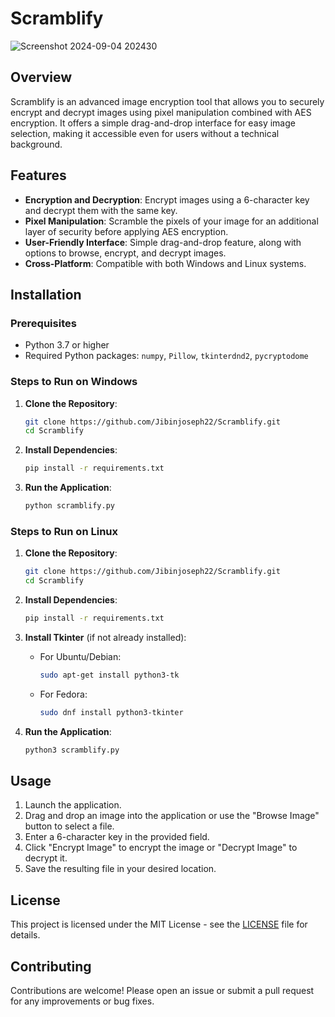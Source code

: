 # Scramblify
![Screenshot 2024-09-04 202430](https://github.com/user-attachments/assets/7c3045af-ff1c-443e-832e-09b1c563df5a)

## Overview

Scramblify is an advanced image encryption tool that allows you to securely encrypt and decrypt images using pixel manipulation combined with AES encryption. It offers a simple drag-and-drop interface for easy image selection, making it accessible even for users without a technical background.

## Features

- **Encryption and Decryption**: Encrypt images using a 6-character key and decrypt them with the same key.
- **Pixel Manipulation**: Scramble the pixels of your image for an additional layer of security before applying AES encryption.
- **User-Friendly Interface**: Simple drag-and-drop feature, along with options to browse, encrypt, and decrypt images.
- **Cross-Platform**: Compatible with both Windows and Linux systems.

## Installation

### Prerequisites

- Python 3.7 or higher
- Required Python packages: `numpy`, `Pillow`, `tkinterdnd2`, `pycryptodome`

### Steps to Run on Windows

1. **Clone the Repository**:
    ```bash
    git clone https://github.com/Jibinjoseph22/Scramblify.git
    cd Scramblify
    ```

2. **Install Dependencies**:
    ```bash
    pip install -r requirements.txt
    ```

3. **Run the Application**:
    ```bash
    python scramblify.py
    ```

### Steps to Run on Linux

1. **Clone the Repository**:
    ```bash
    git clone https://github.com/Jibinjoseph22/Scramblify.git
    cd Scramblify
    ```

2. **Install Dependencies**:
    ```bash
    pip install -r requirements.txt
    ```

3. **Install Tkinter** (if not already installed):
    - For Ubuntu/Debian:
        ```bash
        sudo apt-get install python3-tk
        ```
    - For Fedora:
        ```bash
        sudo dnf install python3-tkinter
        ```

4. **Run the Application**:
    ```bash
    python3 scramblify.py
    ```

## Usage

1. Launch the application.
2. Drag and drop an image into the application or use the "Browse Image" button to select a file.
3. Enter a 6-character key in the provided field.
4. Click "Encrypt Image" to encrypt the image or "Decrypt Image" to decrypt it.
5. Save the resulting file in your desired location.

## License

This project is licensed under the MIT License - see the [LICENSE](LICENSE) file for details.

## Contributing

Contributions are welcome! Please open an issue or submit a pull request for any improvements or bug fixes.


